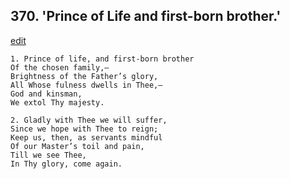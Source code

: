 
## 370.  'Prince of Life and first-born brother.'
[edit](https://docs.google.com/document/d/1xgUSGV4J0z3t89h3rwSG2lTkJsfmAt1R/edit?mode=html)



    1. Prince of life, and first-born brother
    Of the chosen family,—
    Brightness of the Father’s glory,
    All Whose fulness dwells in Thee,— 
    God and kinsman,
    We extol Thy majesty.

    2. Gladly with Thee we will suffer,
    Since we hope with Thee to reign; 
    Keep us, then, as servants mindful 
    Of our Master’s toil and pain,
    Till we see Thee,
    In Thy glory, come again.
